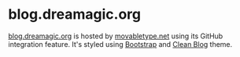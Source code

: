 # blog.dreamagic.org

[blog.dreamagic.org](http://blog.dreamagic.org/) is hosted by [movabletype.net](https://movabletype.net/) using its GitHub integration feature.
It's styled using [Bootstrap](http://getbootstrap.com/) and [Clean Blog](http://startbootstrap.com/template-overviews/clean-blog/) theme.
